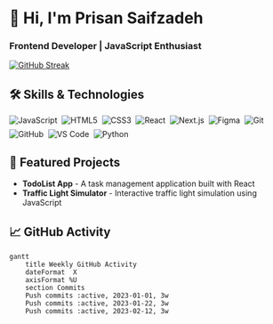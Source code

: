 # 👋 Hi, I'm Prisan Saifzadeh
### Frontend Developer | JavaScript Enthusiast

[![GitHub Streak](https://streak-stats.demolab.com?user=YOUR_USERNAME&theme=github-dark-blue)](https://git.io/streak-stats)

## 🛠️ Skills & Technologies

<div style="display: flex; flex-wrap: wrap; gap: 8px;">
  <img src="https://img.shields.io/badge/JavaScript-F7DF1E?style=for-the-badge&logo=javascript&logoColor=black" alt="JavaScript">
  <img src="https://img.shields.io/badge/HTML5-E34F26?style=for-the-badge&logo=html5&logoColor=white" alt="HTML5">
  <img src="https://img.shields.io/badge/CSS3-1572B6?style=for-the-badge&logo=css3&logoColor=white" alt="CSS3">
  <img src="https://img.shields.io/badge/React-61DAFB?style=for-the-badge&logo=react&logoColor=black" alt="React">
  <img src="https://img.shields.io/badge/Next.js-000000?style=for-the-badge&logo=next.js&logoColor=white" alt="Next.js">
  <img src="https://img.shields.io/badge/Figma-F24E1E?style=for-the-badge&logo=figma&logoColor=white" alt="Figma">
  <img src="https://img.shields.io/badge/Git-F05032?style=for-the-badge&logo=git&logoColor=white" alt="Git">
  <img src="https://img.shields.io/badge/GitHub-181717?style=for-the-badge&logo=github&logoColor=white" alt="GitHub">
  <img src="https://img.shields.io/badge/VS_Code-007ACC?style=for-the-badge&logo=visual-studio-code&logoColor=white" alt="VS Code">
  <img src="https://img.shields.io/badge/Python-3776AB?style=for-the-badge&logo=python&logoColor=white" alt="Python">
</div>

## 🚀 Featured Projects

- **TodoList App** - A task management application built with React
- **Traffic Light Simulator** - Interactive traffic light simulation using JavaScript

## 📈 GitHub Activity

```mermaid
gantt
    title Weekly GitHub Activity
    dateFormat  X
    axisFormat %U
    section Commits
    Push commits :active, 2023-01-01, 3w
    Push commits :active, 2023-01-22, 3w
    Push commits :active, 2023-02-12, 3w
